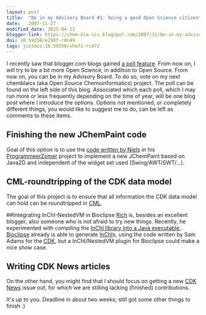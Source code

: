 ```yaml
---
layout: post
title:  "Be in my Advisory Board #1: being a good Open Science citizen"
date:   2007-11-27
modified_date: 2025-04-12
blogger-link: https://chem-bla-ics.blogspot.com/2007/11/be-in-my-advisory-board-1-being-good.html
doi: 10.59350/e298f-r8n49
tags: justdoi:10.59350/vhefz-rc472
---
```


I recently saw that blogger.com blogs gained [a poll feature](http://buzz.blogger.com/2007/07/polls-out-of-draft.html).
From now on, I will try to be a bit more Open Science, in addition to Open Source. From now on, *you* can be in my
Advisory Board. To do so, vote on my next chemblaics (aka Open Source Chemoinformatics) project. The poll can be found on
the left side of this blog. Associated which each poll, which I may run more or less frequently depending on the time of
year, will be one blog post where I introduce the options. Options not mentioned, or completely different things,
you would like to suggest me to do, can be left as comments to these items.

## Finishing the new JChemPaint code
Goal of this option is to use the [code written by Niels](http://progz-jchem.blogspot.com/) in his
[ProgrammeerZomer](http://www.programmeerzomer.nl/) project to implement a new JChemPaint based on Java2D and
independent of the widget set used (Swing/AWT/SWT/...).

## CML-roundtripping of the CDK data model
The goal of this project is to ensure that all information the CDK data model can hold can be roundtripped in
[CML](http://en.wikipedia.org/wiki/Chemical_Markup_Language).

##Integrating InChI-NestedVM in Bioclipse
[Rich](http://depth-first.com/) is, besides an excellent blogger, also someone who is not afraid to try new things.
Recently, he experimented with compiling the [InChI library into a Java executable <i class="fa-solid fa-recycle fa-xs"></i>](https://doi.org/10.59350/vhefz-rc472).
[Bioclipse](http://www.bioclipse.net/) already is able to generate [InChI](http://iupac.org/inchi/)s,
using the code written by Sam Adams for the [CDK](http://cdk.sf.net/), but a InChI/NestedVM plugin for Bioclipse
could make a nice show case.

## Writing CDK News articles
On the other hand, you might find that I should focus on getting a new [CDK News](http://cdknews.org/) issue out,
for which we are stilling lacking (finished) contributions.

It's up to you. Deadline in about two weeks; still got some other things to finish :)
